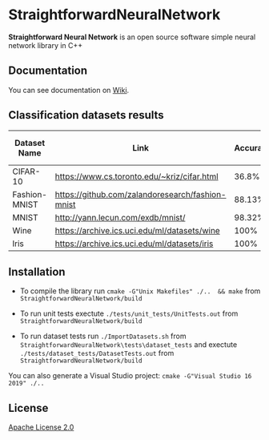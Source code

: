 # StraightforwardNeuralNetwork
**Straightforward Neural Network** is an open source software simple neural network library in C++

## Documentation

You can see documentation on [Wiki](https://github.com/MatthieuHernandez/StraightforwardNeuralNetwork/wiki).

## Classification datasets results
| Dataset Name  | Link                                             | Accuracy | Number of Neurones |
|---------------|--------------------------------------------------|----------|--------------------|
| CIFAR-10      | https://www.cs.toronto.edu/~kriz/cifar.html      | 36.8%    | 230                |
| Fashion-MNIST | https://github.com/zalandoresearch/fashion-mnist | 88.13%   | 230                |
| MNIST         | http://yann.lecun.com/exdb/mnist/                | 98.32%   | 230                |
| Wine          | https://archive.ics.uci.edu/ml/datasets/wine     | 100%     | 28                 |
| Iris          | https://archive.ics.uci.edu/ml/datasets/iris     | 100%     | 12                 |

## Installation

* To compile the library run `cmake -G"Unix Makefiles" ./..  && make` from `StraightforwardNeuralNetwork/build`

* To run unit tests exectute `./tests/unit_tests/UnitTests.out` from `StraightforwardNeuralNetwork/build`

* To run dataset tests run `./ImportDatasets.sh` from `StraightforwardNeuralNetwork\tests\dataset_tests` and exectute `./tests/dataset_tests/DatasetTests.out` from `StraightforwardNeuralNetwork/build`

You can also generate a Visual Studio project: `cmake -G"Visual Studio 16 2019" ./..`

## License

[Apache License 2.0](LICENSE)
